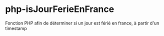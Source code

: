 # php-isJourFerieEnFrance
Fonction PHP afin de déterminer si un jour est férié en france, à partir d'un timestamp
